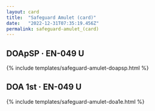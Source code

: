 ```yaml
---
layout: card
title:  "Safeguard Amulet (card)"
date:   "2022-12-31T07:35:19.456Z"
permalink: safeguard-amulet_(card)
---
```


## DOApSP &middot; EN-049 U

{% include templates/safeguard-amulet-doapsp.html %}


## DOA 1st &middot; EN-049 U

{% include templates/safeguard-amulet-doa1e.html %}
